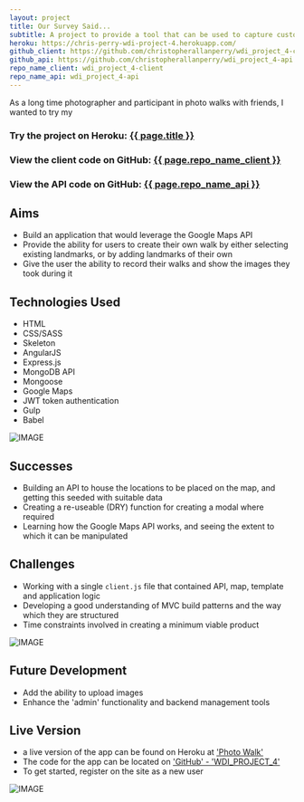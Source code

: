 ```yaml
---
layout: project
title: Our Survey Said...
subtitle: A project to provide a tool that can be used to capture customer or employee feedback, through a set of structured question types.
heroku: https://chris-perry-wdi-project-4.herokuapp.com/
github_client: https://github.com/christopherallanperry/wdi_project_4-client
github_api: https://github.com/christopherallanperry/wdi_project_4-api
repo_name_client: wdi_project_4-client
repo_name_api: wdi_project_4-api
---
```


As a long time photographer and participant in photo walks with friends, I wanted to try my

<h3>Try the project on Heroku: <a href="{{ page.heroku }}">{{ page.title }}</a></h3>
<h3>View the client code on GitHub: <a href="{{ page.github_client }}">{{ page.repo_name_client }}</a></h3>
<h3>View the API code on GitHub: <a href="{{ page.github_api }}">{{ page.repo_name_api }}</a></h3>

## Aims
- Build an application that would leverage the Google Maps API
- Provide the ability for users to create their own walk by either selecting existing landmarks, or by adding landmarks of their own
- Give the user the ability to record their walks and show the images they took during it

## Technologies Used
- HTML
- CSS/SASS
- Skeleton
- AngularJS
- Express.js
- MongoDB API
- Mongoose
- Google Maps
- JWT token authentication
- Gulp
- Babel

![IMAGE]()

## Successes
- Building an API to house the locations to be placed on the map, and getting this seeded with suitable data
- Creating a re-useable (DRY) function for creating a modal where required
- Learning how the Google Maps API works, and seeing the extent to which it can be manipulated


## Challenges
- Working with a single `client.js` file that contained API, map, template and application logic
- Developing a good understanding of MVC build patterns and the way which they are structured
- Time constraints involved in creating a minimum viable product


![IMAGE]()

## Future Development
- Add the ability to upload images
- Enhance the 'admin' functionality and backend management tools


## Live Version
- a live version of the app can be found on Heroku at ['Photo Walk'](https://fierce-fortress-98221.herokuapp.com/)
- The code for the app can be located on ['GitHub' - 'WDI_PROJECT_4'](https://github.com/christopherallanperry/WDI_PROJECT_3)
- To get started, register on the site as a new user

![IMAGE]()
